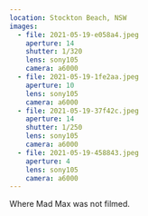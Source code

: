 ```yaml
---
location: Stockton Beach, NSW
images:
  - file: 2021-05-19-e058a4.jpeg
    aperture: 14
    shutter: 1/320
    lens: sony105
    camera: a6000
  - file: 2021-05-19-1fe2aa.jpeg
    aperture: 10
    lens: sony105
    camera: a6000
  - file: 2021-05-19-37f42c.jpeg
    aperture: 14
    shutter: 1/250
    lens: sony105
    camera: a6000
  - file: 2021-05-19-458843.jpeg
    aperture: 4
    lens: sony105
    camera: a6000
---
```


Where Mad Max was not filmed.
